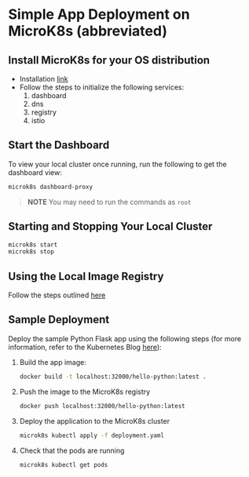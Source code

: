 # Simple App Deployment on MicroK8s (abbreviated)

## Install MicroK8s for your OS distribution
* Installation [link](https://microk8s.io/)
* Follow the steps to initialize the following services:
    1. dashboard
    1. dns
    1. registry
    1. istio

## Start the Dashboard
To view your local cluster once running, run the following to get the dashboard view:

```bash
microk8s dashboard-proxy
```

> **NOTE** You may need to run the commands as `root` 

## Starting and Stopping Your Local Cluster
```bash
microk8s start
microk8s stop
```

## Using the Local Image Registry
Follow the steps outlined [here](https://microk8s.io/docs/registry-built-in)

## Sample Deployment
Deploy the sample Python Flask app using the following steps (for more information, refer to the Kubernetes Blog [here](https://kubernetes.io/blog/2019/07/23/get-started-with-kubernetes-using-python/)):

1. Build the app image:
    ```bash
    docker build -t localhost:32000/hello-python:latest .
    ```

1. Push the image to the MicroK8s registry
    ```bash
    docker push localhost:32000/hello-python:latest
    ```

1. Deploy the application to the MicroK8s cluster
    ```bash
    microk8s kubectl apply -f deployment.yaml
    ```

1. Check that the pods are running
    ```bash
    microk8s kubectl get pods
    ```
